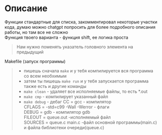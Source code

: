 # Описание 

Функции стандартные для списка, закомментировал некоторые участки кода, думаю можно chatgpt попросить для более подробного описания работы, но там все не сложно \
Функция твоего варианта - функция shift, ее логика проста
> Нам нужно поменять указатель головного элемента на предыдущий

Makefile (запуск программы)
>- пишешь сначала `make` и у тебя компилируется вся программа со всем необхимым 
>- затем ты пишешь `make run` и у тебя запускается программа
> также есть и другие команды
>- `make clean` - удаляет все исполняемые файлы, то есть *.out
>- `make cmp` - компилирует указанный файл
>- `make debug` - дебаг
> CC = gcc - компилятор \
> CFLAGS = -std=c99 -Wall -Werror - флаги \
> DEBUG = gdb - компилятор gdb \
> FILEOUT = queue.out -исполняемый файл \
> SOURCES = queue.c main.c -файл основной программы(main.c) и файла библиотеки очереди(queue.c)
